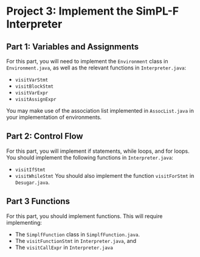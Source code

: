 # Project 3: Implement the SimPL-F Interpreter

## Part 1: Variables and Assignments

For this part, you will need to implement the `Environment` class in `Environment.java`, as well as the relevant functions in `Interpreter.java`:
* `visitVarStmt`
* `visitBlockStmt`
* `visitVarExpr`
* `visitAssignExpr`

You may make use of the association list implemented in `AssocList.java` in your implementation of environments.


## Part 2: Control Flow

For this part, you will implement if statements, while loops, and for loops. You should implement the following functions in `Interpreter.java`:
* `visitIfStmt`
* `visitWhileStmt`
You should also implement the function `visitForStmt` in `Desugar.java`.

## Part 3 Functions

For this part, you should implement functions. This will require implementing:
* The `SimplfFunction` class in `SimplfFunction.java`.
* The `visitFunctionStmt` in `Interpreter.java`, and
* The `visitCallExpr` in `Interpreter.java`
